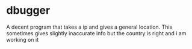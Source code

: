 # dbugger
A decent program that takes a ip and gives a general location. This sometimes gives slightly inaccurate info but the country is right and i am working on it 
